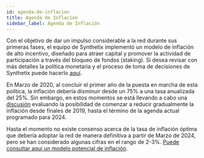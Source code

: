 ```yaml
---
id: agenda-de-inflacion
title: Agenda de Inflación
sidebar_label: Agenda de Inflación
---
```


Con el objetivo de dar un impulso considerable a la red durante sus primeras fases, el equipo de Synthetix implementó un modelo de inflación de alto incentivo, diseñado para atraer capital y promover la actividad de participación a través del bloqueo de fondos (staking). Si desea revisar con más detalles la política monetaria y el proceso de toma de decisiones de Synthetix puede hacerlo <a class="link" target="_blank" href="https://blog.synthetix.io/synthetix-monetary-policy-changes/">aquí</a>. 

En Marzo de 2020, al concluir el primer año de la puesta en marcha de esta política, la inflación debería disminuir desde un 75% a una tasa anualizada del 25%. Sin embargo, en estos momentos se está llevando a cabo una <a href="https://github.com/Synthetixio/SIPs/issues/36" target="_blank" class="link">discusión</a> evaluando la posibilidad de comenzar a reducir gradualmente la inflación desde finales de 2019, hasta el término de la agenda actual programado para 2024. 

  Hasta el momento no existe consenso acerca de la tasa de inflación óptima que debería adoptar la red de manera definitiva a partir de Marzo de 2024, pero se han considerado algunas cifras en el rango de 2-3%. <a href="https://docs.google.com/spreadsheets/d/1x2YB-JfKqzzhTgQasAhX1S-VWG2yJlKFkaHzVubhGtk/edit#gid=51157619" class="link" target="_blank">Puede consultar aquí un modelo potencial de inflación</a>.

